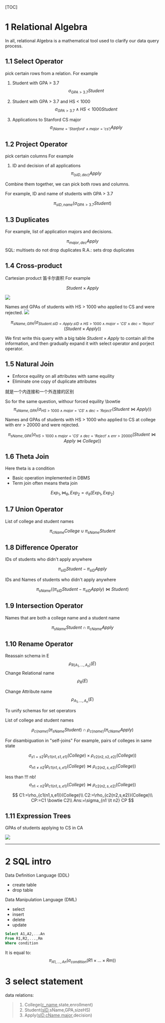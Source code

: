 [TOC]
# 1 Relational Algebra
In all, relational Algebra is a mathematical tool used to clarify our data query process.

## 1.1 Select Operator
pick certain rows from a relation.
For example
1. Student with GPA > 3.7
$$\sigma_{GPA > 3.7} Student$$

2. Student with GPA > 3.7 and HS < 1000
$$\sigma_{GPA > 3.7} \wedge HS <1000 Student$$ 

3. Applications to Stanford CS major
$$\sigma_{(Name='Stanford'\wedge major='cs')} Apply$$

## 1.2 Project Operator
pick certain columns
For example
1. ID and decision of all applications
$$\pi_{(sID,dec)} Apply$$

Combine them together, we can pick both rows and columns.

For example, ID and name of students with GPA > 3.7

$$\pi_{sID,name}(\sigma_{GPA>3.7}Student)$$

## 1.3 Duplicates
For example, list of application majors and decisions.

$$\pi_{major,dec} Apply$$
SQL: multisets do not drop duplicates
R.A.: sets drop duplicates

## 1.4 Cross-product
Cartesian product 笛卡尔直积
For example

$$Student \times Apply$$

![](image/Intro-to-Database-JenniferWidom/1649693788192.png)

Names and GPAs of students with HS > 1000 who applied to CS and were rejected.
![](image/Intro-to-Database-JenniferWidom/1649694158509.png)


$$\pi_{sName,GPA}(\sigma_{Student.sID=Apply.sID \wedge HS > 1000 \wedge major='CS' \wedge dec = 'Reject'}(Student \times Apply))$$

We first write this query with a big table $Student \times Apply$ to contain all the information, and then gradually expand it with select operator and porject operator.


## 1.5 Natural Join
* Enforce equility on all attributes with same equility
* Eliminate one copy of duplicate attributes

就是一个内连接和一个外连接的区别

So for the same question, withour forced equility
\bowtie
$$\pi_{sName,GPA}(\sigma_{ HS > 1000 \wedge major='CS' \wedge dec = 'Reject'}(Student \bowtie Apply))$$

Names and GPAs of students with HS > 1000 who applied to CS at college with enr > 20000 and were rejected.

$$\pi_{sName,GPA}(\sigma_{ HS > 1000 \wedge major='CS' \wedge dec = 'Reject' \wedge enr > 20000}(Student \bowtie Apply \bowtie College))$$

## 1.6 Theta Join
Here theta is a condition
* Basic operation implemented in DBMS
* Term join often means theta join


$$Exp_1, \bowtie_{\theta},Exp_2 = \sigma_{\theta}(Exp_1,Exp_2)$$

## 1.7 Union Operator
List of college and student names

$$
\pi_{cName}College \cup \pi_{sName} Student
$$

## 1.8 Difference Operator
IDs of students who didn't apply anywhere

$$
\pi_{sID} Student - \pi_{sID} Apply
$$

IDs and Names of students who didn't apply anywhere

$$
\pi_{sName}((\pi_{sID} Student - \pi_{sID} Apply) \bowtie Student)
$$


## 1.9 Intersection Operator
Names that are both a college name and a student name

$$
    \pi_{sName}Student \cap \pi_{cName}Apply
$$


## 1.10 Rename Operator

Reassain schema in E
$$
    \rho_{R(A_1,...,A_n)}(E)
$$
Change Relational name
$$
    \rho_{R}(E)
$$

Change Attribute name
$$
    \rho_{A_1,...,A_n}(E)
$$

To unify schemas for set operators

List of college and student names

$$
    \rho_{c(name)}(\pi_{sName}Student) \cap \rho_{c(name)}(\pi_{cName}Apply)
$$


For disambiguation in "self-joins"
For example, pairs of colleges in same state

$$
    \sigma_{s1=s2}(\rho_{c1(n1,s1,e1)}(College) \times \rho_{c2(n2,s2,e2)}(College))
$$


$$
    \sigma_{n1\neq n2}(\rho_{c1(n1,s,e1)}(College) \bowtie \rho_{c2(n2,s,e2)}(College))
$$

less than !!! nb!
$$
    \sigma_{n1\lt n2}(\rho_{c1(n1,s,e1)}(College) \bowtie \rho_{c2(n2,s,e2)}(College))
$$

$$
    C1:=\rho_{c1(n1,s,e1)}(College)\\
    C2:=\rho_{c2(n2,s,e2)}(College)\\
    CP:=C1 \bowtie C2\\
    Ans:=\sigma_{n1 \lt n2} CP
$$

## 1.11 Expression Trees

GPAs of students applying to CS in CA


![](image/Intro-to-Database-JenniferWidom/1649751420487.png)


--------------------------------


# 2 SQL intro
Data Definition Language (DDL)
* create table
* drop table

Data Manipulation Language (DML)
* select 
* insert
* delete
* update


```sql
Select A1,A2,...An
From R1,R2,...,Rm
Where condition
```
It is equal to:
$$
    \pi_{A1,...,An}(\sigma_{condition}(R1\times...\times Rm))
$$


# 3 select statement

data relations:
> 1. College(<u>c_name</u>,state,enrollment)
> 2. Student(<u>sID</u>,sName,GPA,sizeHS)
> 3. Apply(<u>sID</u>,<u>cName</u>,<u>major</u>,decision)
